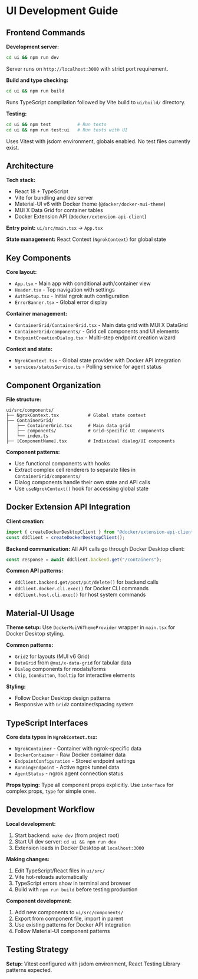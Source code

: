# UI Development Guide

## Frontend Commands

**Development server:**
```bash
cd ui && npm run dev
```
Server runs on `http://localhost:3000` with strict port requirement.

**Build and type checking:**
```bash
cd ui && npm run build
```
Runs TypeScript compilation followed by Vite build to `ui/build/` directory.

**Testing:**
```bash
cd ui && npm test          # Run tests
cd ui && npm run test:ui   # Run tests with UI
```
Uses Vitest with jsdom environment, globals enabled. No test files currently exist.

## Architecture

**Tech stack:**
- React 18 + TypeScript
- Vite for bundling and dev server
- Material-UI v6 with Docker theme (`@docker/docker-mui-theme`)
- MUI X Data Grid for container tables
- Docker Extension API (`@docker/extension-api-client`)

**Entry point:** `ui/src/main.tsx` → `App.tsx`

**State management:** React Context (`NgrokContext`) for global state

## Key Components

**Core layout:**
- `App.tsx` - Main app with conditional auth/container view
- `Header.tsx` - Top navigation with settings
- `AuthSetup.tsx` - Initial ngrok auth configuration
- `ErrorBanner.tsx` - Global error display

**Container management:**
- `ContainerGrid/ContainerGrid.tsx` - Main data grid with MUI X DataGrid
- `ContainerGrid/components/` - Grid cell components and UI elements
- `EndpointCreationDialog.tsx` - Multi-step endpoint creation wizard

**Context and state:**
- `NgrokContext.tsx` - Global state provider with Docker API integration
- `services/statusService.ts` - Polling service for agent status

## Component Organization

**File structure:**
```
ui/src/components/
├── NgrokContext.tsx           # Global state context
├── ContainerGrid/
│   ├── ContainerGrid.tsx      # Main data grid
│   ├── components/            # Grid-specific UI components
│   └── index.ts
├── [ComponentName].tsx        # Individual dialog/UI components
```

**Component patterns:**
- Use functional components with hooks
- Extract complex cell renderers to separate files in `ContainerGrid/components/`
- Dialog components handle their own state and API calls
- Use `useNgrokContext()` hook for accessing global state

## Docker Extension API Integration

**Client creation:**
```typescript
import { createDockerDesktopClient } from "@docker/extension-api-client";
const ddClient = createDockerDesktopClient();
```

**Backend communication:**
All API calls go through Docker Desktop client:
```typescript
const response = await ddClient.backend.get("/containers");
```

**Common API patterns:**
- `ddClient.backend.get/post/put/delete()` for backend calls
- `ddClient.docker.cli.exec()` for Docker CLI commands
- `ddClient.host.cli.exec()` for host system commands

## Material-UI Usage

**Theme setup:**
Use `DockerMuiV6ThemeProvider` wrapper in `main.tsx` for Docker Desktop styling.

**Common patterns:**
- `Grid2` for layouts (MUI v6 Grid)
- `DataGrid` from `@mui/x-data-grid` for tabular data
- `Dialog` components for modals/forms
- `Chip`, `IconButton`, `Tooltip` for interactive elements

**Styling:**
- Follow Docker Desktop design patterns
- Responsive with `Grid2` container/spacing system

## TypeScript Interfaces

**Core data types in `NgrokContext.tsx`:**
- `NgrokContainer` - Container with ngrok-specific data
- `DockerContainer` - Raw Docker container data
- `EndpointConfiguration` - Stored endpoint settings
- `RunningEndpoint` - Active ngrok tunnel data
- `AgentStatus` - ngrok agent connection status

**Props typing:**
Type all component props explicitly. Use `interface` for complex props, `type` for simple ones.

## Development Workflow

**Local development:**
1. Start backend: `make dev` (from project root)
2. Start UI dev server: `cd ui && npm run dev`
3. Extension loads in Docker Desktop at `localhost:3000`

**Making changes:**
1. Edit TypeScript/React files in `ui/src/`
2. Vite hot-reloads automatically
3. TypeScript errors show in terminal and browser
4. Build with `npm run build` before testing production

**Component development:**
1. Add new components to `ui/src/components/`
2. Export from component file, import in parent
3. Use existing patterns for Docker API integration
4. Follow Material-UI component patterns

## Testing Strategy

**Setup:** Vitest configured with jsdom environment, React Testing Library patterns expected.